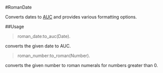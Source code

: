 #RomanDate

Converts dates to [AUC](https://en.wikipedia.org/wiki/Ab_urbe_condita) and provides various formatting options.

##Usage

  > roman_date:to_auc(Date).

  converts the given date to AUC.

  > roman_number:to_roman(Number).

  converts the given number to roman numerals for numbers greater than 0.
